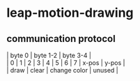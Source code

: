 # leap-motion-drawing

## communication protocol
|          byte 0                                 |  byte 1-2 | byte 3-4 |<br/>
| 0    | 1     |  2           | 3 | 4 | 5 | 6 | 7 |   x-pos   |  y-pos   |<br/>
| draw | clear | change color |  unused           |
